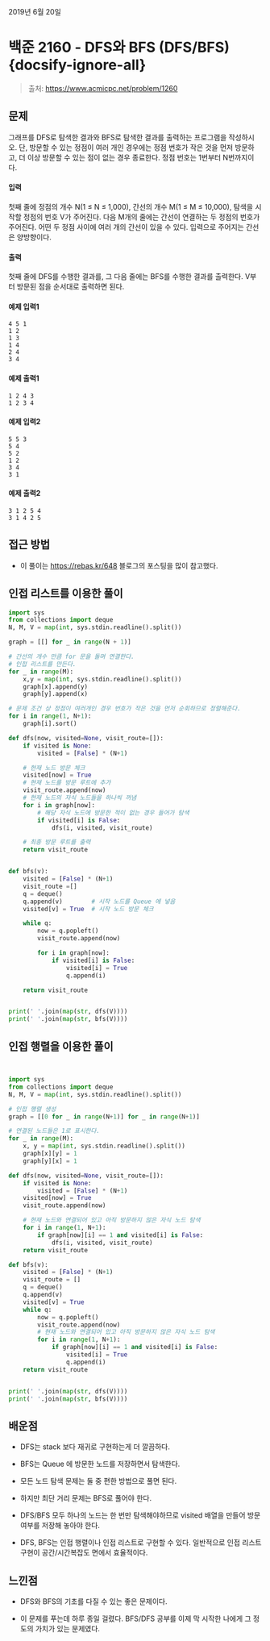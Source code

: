 2019년 6월 20일

# 백준 2160 - DFS와 BFS (DFS/BFS) {docsify-ignore-all}

> 출처: https://www.acmicpc.net/problem/1260

## 문제

그래프를 DFS로 탐색한 결과와 BFS로 탐색한 결과를 출력하는 프로그램을 작성하시오. 단, 방문할 수 있는 정점이 여러 개인 경우에는 정점 번호가 작은 것을 먼저 방문하고, 더 이상 방문할 수 있는 점이 없는 경우 종료한다. 정점 번호는 1번부터 N번까지이다.

#### 입력

첫째 줄에 정점의 개수 N(1 ≤ N ≤ 1,000), 간선의 개수 M(1 ≤ M ≤ 10,000), 탐색을 시작할 정점의 번호 V가 주어진다. 다음 M개의 줄에는 간선이 연결하는 두 정점의 번호가 주어진다. 어떤 두 정점 사이에 여러 개의 간선이 있을 수 있다. 입력으로 주어지는 간선은 양방향이다.

#### 출력

첫째 줄에 DFS를 수행한 결과를, 그 다음 줄에는 BFS를 수행한 결과를 출력한다. V부터 방문된 점을 순서대로 출력하면 된다.

#### 예제 입력1

```
4 5 1
1 2
1 3
1 4
2 4
3 4
```

#### 예제 출력1

```
1 2 4 3
1 2 3 4
```

#### 예제 입력2

```
5 5 3
5 4
5 2
1 2
3 4
3 1
```

#### 예제 출력2

```
3 1 2 5 4
3 1 4 2 5
```

## 접근 방법

- 이 풀이는 https://rebas.kr/648 블로그의 포스팅을 많이 참고했다.

## 인접 리스트를 이용한 풀이

```python
import sys
from collections import deque
N, M, V = map(int, sys.stdin.readline().split())

graph = [[] for _ in range(N + 1)]

# 간선의 개수 만큼 for 문을 돌며 연결한다.
# 인접 리스트를 만든다.
for _ in range(M):
    x,y = map(int, sys.stdin.readline().split())
    graph[x].append(y)
    graph[y].append(x)

# 문제 조건 상 정점이 여러개인 경우 번호가 작은 것을 먼저 순회하므로 정렬해준다.
for i in range(1, N+1):
    graph[i].sort()

def dfs(now, visited=None, visit_route=[]):
    if visited is None:
        visited = [False] * (N+1)

    # 현재 노드 방문 체크
    visited[now] = True
    # 현재 노드를 방문 루트에 추가
    visit_route.append(now)
    # 현재 노드의 자식 노드들을 하나씩 꺼냄
    for i in graph[now]:
        # 해당 자식 노드에 방문한 적이 없는 경우 들어가 탐색
        if visited[i] is False:
            dfs(i, visited, visit_route)

    # 최종 방문 루트를 출력
    return visit_route


def bfs(v):
    visited = [False] * (N+1)
    visit_route =[]
    q = deque()
    q.append(v)        # 시작 노드를 Queue 에 넣음
    visited[v] = True  # 시작 노드 방문 체크

    while q:
        now = q.popleft()
        visit_route.append(now)

        for i in graph[now]:
            if visited[i] is False:
                visited[i] = True
                q.append(i)

    return visit_route


print(' '.join(map(str, dfs(V))))
print(' '.join(map(str, bfs(V))))
```

## 인접 행렬을 이용한 풀이

```python


import sys
from collections import deque
N, M, V = map(int, sys.stdin.readline().split())

# 인접 행렬 생성
graph = [[0 for _ in range(N+1)] for _ in range(N+1)]

# 연결된 노드들은 1로 표시한다.
for _ in range(M):
    x, y = map(int, sys.stdin.readline().split())
    graph[x][y] = 1
    graph[y][x] = 1

def dfs(now, visited=None, visit_route=[]):
    if visited is None:
        visited = [False] * (N+1)
    visited[now] = True
    visit_route.append(now)

    # 현재 노드와 연결되어 있고 아직 방문하지 않은 자식 노드 탐색
    for i in range(1, N+1):
        if graph[now][i] == 1 and visited[i] is False:
            dfs(i, visited, visit_route)
    return visit_route

def bfs(v):
    visited = [False] * (N+1)
    visit_route = []
    q = deque()
    q.append(v)
    visited[v] = True
    while q:
        now = q.popleft()
        visit_route.append(now)
        # 현재 노드와 연결되어 있고 아직 방문하지 않은 자식 노드 탐색
        for i in range(1, N+1):
            if graph[now][i] == 1 and visited[i] is False:
                visited[i] = True
                q.append(i)
    return visit_route


print(' '.join(map(str, dfs(V))))
print(' '.join(map(str, bfs(V))))
```

## 배운점

- DFS는 stack 보다 재귀로 구현하는게 더 깔끔하다.

- BFS는 Queue 에 방문한 노드를 저장하면서 탐색한다.

- 모든 노드 탐색 문제는 둘 중 편한 방법으로 풀면 된다.

- 하지만 최단 거리 문제는 BFS로 풀어야 한다.

- DFS/BFS 모두 하나의 노드는 한 번만 탐색해야하므로 visited 배열을 만들어 방문 여부를 저장해 놓아야 한다.

- DFS, BFS는 인접 행렬이나 인접 리스트로 구현할 수 있다. 일반적으로 인접 리스트 구현이 공간/시간복잡도 면에서 효율적이다.

## 느낀점

- DFS와 BFS의 기초를 다질 수 있는 좋은 문제이다.

- 이 문제를 푸는데 하루 종일 걸렸다. BFS/DFS 공부를 이제 막 시작한 나에게 그 정도의 가치가 있는 문제였다.
